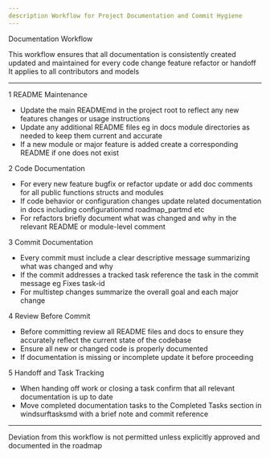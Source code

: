 ```yaml
---
description Workflow for Project Documentation and Commit Hygiene
---
```


Documentation Workflow

This workflow ensures that all documentation is consistently created updated and maintained for every code change feature refactor or handoff It applies to all contributors and models

---

1 README Maintenance
- Update the main READMEmd in the project root to reflect any new features changes or usage instructions
- Update any additional README files eg in docs module directories as needed to keep them current and accurate
- If a new module or major feature is added create a corresponding README if one does not exist

2 Code Documentation
- For every new feature bugfix or refactor update or add doc comments for all public functions structs and modules
- If code behavior or configuration changes update related documentation in docs including configurationmd roadmap_partmd etc
- For refactors briefly document what was changed and why in the relevant README or module-level comment

3 Commit Documentation
- Every commit must include a clear descriptive message summarizing what was changed and why
- If the commit addresses a tracked task reference the task in the commit message eg Fixes task-id
- For multistep changes summarize the overall goal and each major change

4 Review Before Commit
- Before committing review all README files and docs to ensure they accurately reflect the current state of the codebase
- Ensure all new or changed code is properly documented
- If documentation is missing or incomplete update it before proceeding

5 Handoff and Task Tracking
- When handing off work or closing a task confirm that all relevant documentation is up to date
- Move completed documentation tasks to the Completed Tasks section in windsurftasksmd with a brief note and commit reference

---

Deviation from this workflow is not permitted unless explicitly approved and documented in the roadmap
